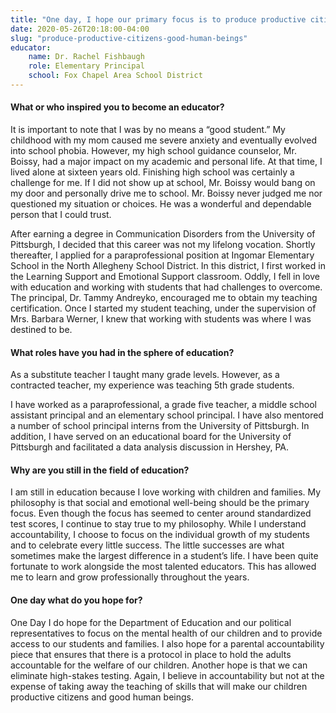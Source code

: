 ```yaml
---
title: "One day, I hope our primary focus is to produce productive citizens and good human beings"
date: 2020-05-26T20:18:00-04:00
slug: "produce-productive-citizens-good-human-beings"
educator:
    name: Dr. Rachel Fishbaugh
    role: Elementary Principal
    school: Fox Chapel Area School District
---
```


#### What or who inspired you to become an educator?

It is important to note that I was by no means a “good student.” My childhood with my mom caused me severe anxiety and eventually evolved into school phobia.  However, my high school guidance counselor, Mr. Boissy, had a major impact on my academic and personal life.  At that time, I lived alone at sixteen years old. Finishing high school was certainly a challenge for me. If I did not show up at school, Mr. Boissy would bang on my door and personally drive me to school. Mr. Boissy never judged me nor questioned my situation or choices. He was a wonderful and dependable person that I could trust.

After earning a degree in Communication Disorders from the University of Pittsburgh, I decided that this career was not my lifelong vocation. Shortly thereafter, I applied for a paraprofessional position at Ingomar Elementary School in the North Allegheny School District. In this district, I first worked in the Learning Support and Emotional Support classroom. Oddly, I fell in love with education and working with students that had challenges to overcome. The principal, Dr. Tammy Andreyko, encouraged me to obtain my teaching certification. Once I started my student teaching, under the supervision of Mrs. Barbara Werner, I knew that working with students was where I was destined to be.

#### What roles have you had in the sphere of education?

As a substitute teacher I taught many grade levels. However, as a contracted teacher, my experience was teaching 5th grade students.

I have worked as a paraprofessional, a grade five teacher, a middle school assistant principal and an elementary school principal. I have also mentored a number of school principal interns from the University of Pittsburgh. In addition, I have served on an educational board for the University of Pittsburgh and facilitated a data analysis discussion in Hershey, PA.

#### Why are you still in the field of education?

I am still in education because I love working with children and families. My philosophy is that social and emotional well-being should be the primary focus. Even though the focus has seemed to center around standardized test scores, I continue to stay true to my philosophy. While I understand accountability, I choose to focus on the individual growth of my students and to celebrate every little success. The little successes are what sometimes make the largest difference in a student’s life.  I have been quite fortunate to work alongside the most talented educators. This has allowed me to learn and grow professionally throughout the years.

#### One day what do you hope for?

One Day I do hope for the Department of Education and our political representatives to focus on the mental health of our children and to provide access to our students and families. I also hope for a parental accountability piece that ensures that there is a protocol in place to hold the adults accountable for the welfare of our children.  Another hope is that we can eliminate high-stakes testing. Again, I believe in accountability but not at the expense of taking away the teaching of skills that will make our children productive citizens and good human beings.
